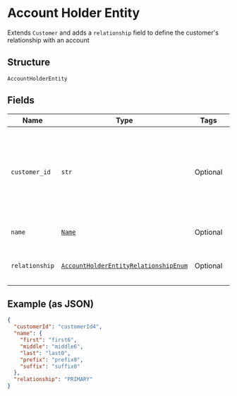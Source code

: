 
# Account Holder Entity

Extends `Customer` and adds a `relationship` field to define the customer's relationship with an account

## Structure

`AccountHolderEntity`

## Fields

| Name | Type | Tags | Description |
|  --- | --- | --- | --- |
| `customer_id` | `str` | Optional | Long-term persistent identity of the end-user. This identity must be unique to the owning institution |
| `name` | [`Name`](../../doc/models/name.md) | Optional | The end-user's name |
| `relationship` | [`AccountHolderEntityRelationshipEnum`](../../doc/models/account-holder-entity-relationship-enum.md) | Optional | Customer's relationship to the account |

## Example (as JSON)

```json
{
  "customerId": "customerId4",
  "name": {
    "first": "first6",
    "middle": "middle6",
    "last": "last0",
    "prefix": "prefix8",
    "suffix": "suffix0"
  },
  "relationship": "PRIMARY"
}
```

